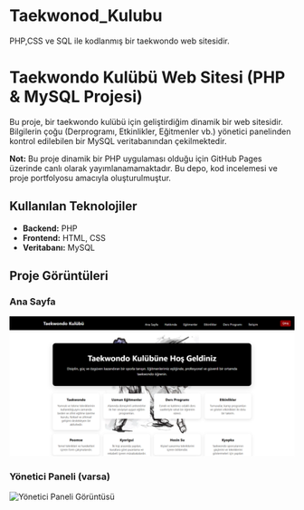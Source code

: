 # Taekwonod_Kulubu
PHP,CSS ve SQL ile kodlanmış bir taekwondo web sitesidir.
# Taekwondo Kulübü Web Sitesi (PHP & MySQL Projesi)

Bu proje, bir taekwondo kulübü için geliştirdiğim dinamik bir web sitesidir. Bilgilerin çoğu (Derprogramı, Etkinlikler, Eğitmenler vb.) yönetici panelinden kontrol edilebilen bir MySQL veritabanından çekilmektedir.

**Not:** Bu proje dinamik bir PHP uygulaması olduğu için GitHub Pages üzerinde canlı olarak yayımlanamamaktadır. Bu depo, kod incelemesi ve proje portfolyosu amacıyla oluşturulmuştur.

## Kullanılan Teknolojiler
* **Backend:** PHP
* **Frontend:** HTML, CSS
* **Veritabanı:** MySQL

## Proje Görüntüleri

### Ana Sayfa
![Ana Sayfa Görüntüsü](anasayfa.png) 

### Yönetici Paneli (varsa)
![Yönetici Paneli Görüntüsü](yönetici_paneli.png)
